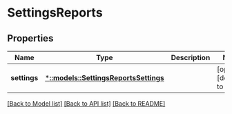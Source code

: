 # SettingsReports

## Properties
Name | Type | Description | Notes
------------ | ------------- | ------------- | -------------
**settings** | [***::models::SettingsReportsSettings**](SettingsReportsSettings.md) |  | [optional] [default to null]

[[Back to Model list]](../README.md#documentation-for-models) [[Back to API list]](../README.md#documentation-for-api-endpoints) [[Back to README]](../README.md)



